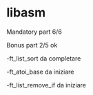 # libasm

Mandatory part 6/6


Bonus part 2/5 ok

-ft_list_sort da completare 

-ft_atoi_base da iniziare

-ft_list_remove_if da iniziare

